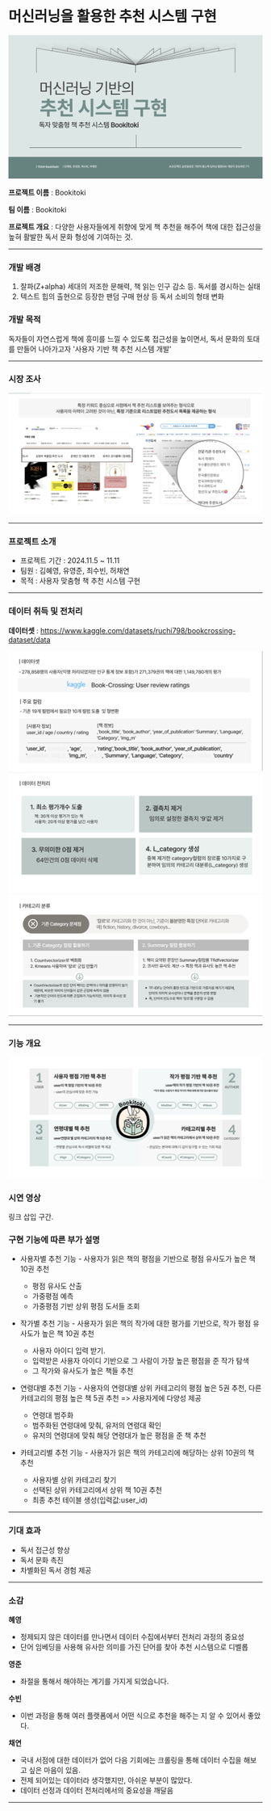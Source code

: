 # 머신러닝을 활용한 추천 시스템 구현

![대문 이미지](img.png)

**프로젝트 이름** : Bookitoki

**팀 이름** : Bookitoki

**프로젝트 개요** : 다양한 사용자들에게 취향에 맞게 책 추천을 해주어 책에 대한 접근성을 높혀 활발한 독서 문화 형성에 기여하는 것.

--------

### **개발 배경**
1. 잘파(Z+alpha) 세대의 저조한 문해력, 책 읽는 인구 감소 등. 독서를 경시하는 실태
2. 텍스트 힙의 출현으로 등장한 팬덤 구매 현상 등 독서 소비의 형태 변화

### **개발 목적**

독자들이 자연스럽게 책에 흥미를 느낄 수 있도록 접근성을 높이면서, 독서 문화의 토대를 만들어 나아가고자 '사용자 기반 책 추천 시스템 개발'

--------

### **시장 조사**

![img_1.png](img_1.png)

-------

### **프로젝트 소개**
- 프로젝트 기간 : 2024.11.5 ~ 11.11
- 팀원 : 김혜영, 유영준, 최수빈, 허채연
- 목적 : 사용자 맞춤형 책 추천 시스템 구현

--------
### **데이터 취득 및 전처리**

**데이터셋** : https://www.kaggle.com/datasets/ruchi798/bookcrossing-dataset/data

![img_2.png](img_2.png)
![img_3.png](img_3.png)
![img_5.png](img_5.png)

-----
### **기능 개요**

![img_8.png](img_8.png)

### **시연 영상**

링크 삽입 구간.

### **구현 기능에 따른 부가 설명**

- 사용자별 추천 기능 - 사용자가 읽은 책의 평점을 기반으로 평점 유사도가 높은 책 10권 추천
  - 평점 유사도 산출
  - 가중평점 예측
  - 가중평점 기반 상위 평점 도서들 조회


- 작가별 추천 기능 - 사용자가 읽은 책의 작가에 대한 평가를 기반으로, 작가 평점 유사도가 높은 책 10권 추천
  - 사용자 아이디 입력 받기. 
  - 입력받은 사용자 아이디 기반으로 그 사람이 가장 높은 평점을 준 작가 탐색 
  - 그 작가와 유사도가 높은 책들 추천


- 연령대별 추천 기능 - 사용자의 연령대별 상위 카테고리의 평점 높은 5권 추천, 다른 카테고리의 평점 높은 책 5권 추천 => 사용자게에 다양성 제공

  - 연령대 범주화
  - 범주화된 연령대에 맞춰, 유저의 연령대 확인
  - 유저의 연령대에 맞춰 해당 연령대가 높은 평점을 준 책 추천


- 카테고리별 추천 기능 - 사용자가 읽은 책의 카테고리에 해당하는 상위 10권의 책 추천
  - 사용자별 상위 카테고리 찾기
  - 선택된 상위 카테고리에서 상위 책 10권 추천
  - 최종 추천 테이블 생성(입력값:user_id)

-----

### **기대 효과**

- 독서 접근성 향상
- 독서 문화 촉진
- 차별화된 독서 경험 제공

----
### **소감**

**혜영**
- 정제되지 않은 데이터를 만나면서 데이터 수집에서부터 전처리 과정의 중요성
- 단어 임베딩을 사용해 유사한 의미를 가진 단어를 찾아 추천 시스템으로 디벨롭

**영준**
- 좌절을 통해서 해야하는 계기를 가지게 되었습니다.

**수빈**
- 이번 과정을 통해 여러 플랫폼에서 어떤 식으로 추천을 해주는 지 알 수 있어서 좋았다.

**채연**
- 국내 서점에 대한 데이터가 없어 다음 기회에는 크롤링을 통해 데이터 수집을 해보고 싶은 마음이 있음.
- 전제 되어있는 데이터라 생각했지만, 아쉬운 부분이 많았다.
- 데이터 선정과 데이터 전처리에서의 중요성을 깨달음

---------
